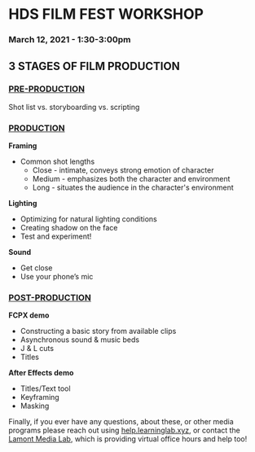 # HDS FILM FEST WORKSHOP
### March 12, 2021 - 1:30-3:00pm

## 3 STAGES OF FILM PRODUCTION

### [PRE-PRODUCTION](http://resources.learninglab.xyz/simple/projects/HDS-FilmFest/pre-production)

Shot list vs. storyboarding vs. scripting

### [PRODUCTION](http://resources.learninglab.xyz/simple/projects/HDS-FilmFest/production)

**Framing**
* Common shot lengths
  * Close - intimate, conveys strong emotion of character
  * Medium - emphasizes both the character and environment
  * Long - situates the audience in the character's environment

**Lighting**
* Optimizing for natural lighting conditions
* Creating shadow on the face
* Test and experiment!

**Sound**
* Get close
* Use your phone’s mic

### [POST-PRODUCTION](http://resources.learninglab.xyz/simple/projects/HDS-FilmFest/post-production)

**FCPX demo**
* Constructing a basic story from available clips
* Asynchronous sound & music beds
* J & L cuts
* Titles

**After Effects demo**
* Titles/Text tool
* Keyframing
* Masking



Finally, if you ever have any questions, about these, or other media programs please reach out using [help.learninglab.xyz](https://airtable.com/shr3Svx4ZM0IyoSAx), or contact the [Lamont Media Lab](https://library.harvard.edu/services-tools/lamont-multimedia-lab), which is providing virtual office hours and help too!
